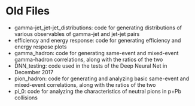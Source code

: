 # Old Files
- gamma-jet_jet-jet_distributions: code for generating distributions of various observables of gamma-jet and jet-jet pairs
- efficiency and energy response: code for generating efficiency and energy respose plots
- gamma_hadron: code for generating same-event and mixed-event gamma-hadron correlations, along with the ratios of the two
- DNN_testing: code used in the tests of the Deep Neural Net in December 2017
- pion_hadron: code for generating and analyzing basic same-event and mixed-event correlations, along with the ratios of the two
- pi_0: code for analyzing the characteristics of neutral pions in p+Pb collisions
